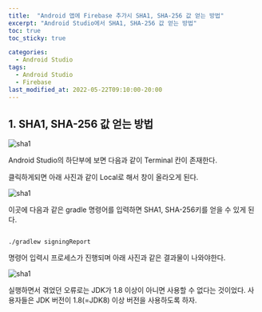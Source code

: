 ```yaml
---
title:  "Android 앱에 Firebase 추가시 SHA1, SHA-256 값 얻는 방법"
excerpt: "Android Studio에서 SHA1, SHA-256 값 얻는 방법"
toc: true
toc_sticky: true

categories:
  - Android Studio
tags:
  - Android Studio
  - Firebase
last_modified_at: 2022-05-22T09:10:00-20:00
---
```


## 1. SHA1, SHA-256 값 얻는 방법
![sha1](https://hwisulee.github.io/assets/images/sha1.JPG)

Android Studio의 하단부에 보면 다음과 같이 Terminal 칸이 존재한다.

클릭하게되면 아래 사진과 같이 Local로 해서 창이 올라오게 된다.

![sha1](https://hwisulee.github.io/assets/images/sha2.JPG)

이곳에 다음과 같은 gradle 명령어를 입력하면 SHA1, SHA-256키를 얻을 수 있게 된다.
<pre><code>
./gradlew signingReport
</code></pre>
명령어 입력시 프로세스가 진행되며 아래 사진과 같은 결과물이 나와야한다.

![sha1](https://hwisulee.github.io/assets/images/sha3.JPG)

실행하면서 겪었던 오류로는 JDK가 1.8 이상이 아니면 사용할 수 없다는 것이었다. 사용자들은 JDK 버전이 1.8(=JDK8) 이상 버전을 사용하도록 하자.
<!--stackedit_data:
eyJoaXN0b3J5IjpbMjI5MzQwMDI1LDE5NTAxODQ3NjEsLTExNz
E5ODg5MDAsNjM5MDMxMTc5LDEyMzQ3MjQxMTQsLTExNDM5NDU0
NjYsLTIxMDY4ODU3OCwxNjE2NDUxMTU5LDE3ODgwMDU5NjUsMT
gxODE4NTg3LC0yMDY4OTA2NjQwLDEwNDA4NjY3OF19
-->